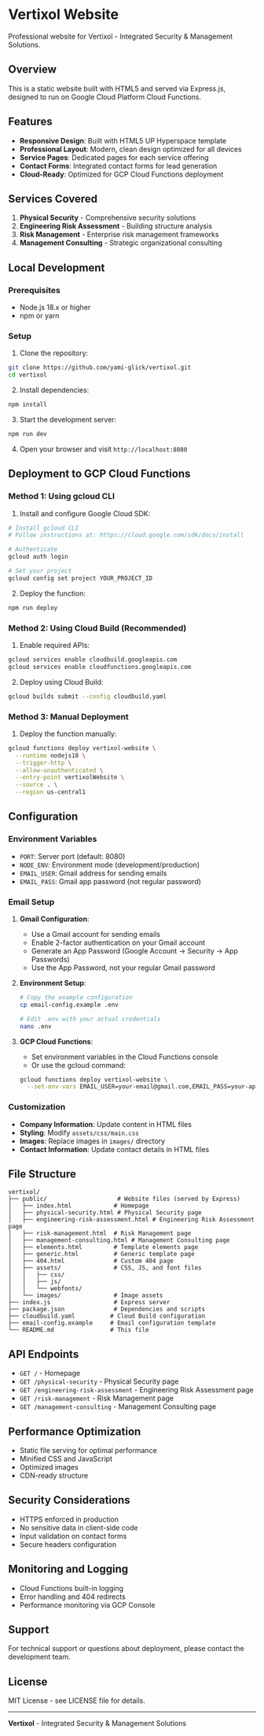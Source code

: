 # Vertixol Website

Professional website for Vertixol - Integrated Security & Management Solutions.

## Overview

This is a static website built with HTML5 and served via Express.js, designed to run on Google Cloud Platform Cloud Functions.

## Features

- **Responsive Design**: Built with HTML5 UP Hyperspace template
- **Professional Layout**: Modern, clean design optimized for all devices
- **Service Pages**: Dedicated pages for each service offering
- **Contact Forms**: Integrated contact forms for lead generation
- **Cloud-Ready**: Optimized for GCP Cloud Functions deployment

## Services Covered

1. **Physical Security** - Comprehensive security solutions
2. **Engineering Risk Assessment** - Building structure analysis
3. **Risk Management** - Enterprise risk management frameworks
4. **Management Consulting** - Strategic organizational consulting

## Local Development

### Prerequisites

- Node.js 18.x or higher
- npm or yarn

### Setup

1. Clone the repository:

```bash
git clone https://github.com/yami-glick/vertixol.git
cd vertixol
```

2. Install dependencies:

```bash
npm install
```

3. Start the development server:

```bash
npm run dev
```

4. Open your browser and visit `http://localhost:8080`

## Deployment to GCP Cloud Functions

### Method 1: Using gcloud CLI

1. Install and configure Google Cloud SDK:

```bash
# Install gcloud CLI
# Follow instructions at: https://cloud.google.com/sdk/docs/install

# Authenticate
gcloud auth login

# Set your project
gcloud config set project YOUR_PROJECT_ID
```

2. Deploy the function:

```bash
npm run deploy
```

### Method 2: Using Cloud Build (Recommended)

1. Enable required APIs:

```bash
gcloud services enable cloudbuild.googleapis.com
gcloud services enable cloudfunctions.googleapis.com
```

2. Deploy using Cloud Build:

```bash
gcloud builds submit --config cloudbuild.yaml
```

### Method 3: Manual Deployment

1. Deploy the function manually:

```bash
gcloud functions deploy vertixol-website \
  --runtime nodejs18 \
  --trigger-http \
  --allow-unauthenticated \
  --entry-point vertixolWebsite \
  --source . \
  --region us-central1
```

## Configuration

### Environment Variables

- `PORT`: Server port (default: 8080)
- `NODE_ENV`: Environment mode (development/production)
- `EMAIL_USER`: Gmail address for sending emails
- `EMAIL_PASS`: Gmail app password (not regular password)

### Email Setup

1. **Gmail Configuration**:

   - Use a Gmail account for sending emails
   - Enable 2-factor authentication on your Gmail account
   - Generate an App Password (Google Account → Security → App Passwords)
   - Use the App Password, not your regular Gmail password

2. **Environment Setup**:

   ```bash
   # Copy the example configuration
   cp email-config.example .env

   # Edit .env with your actual credentials
   nano .env
   ```

3. **GCP Cloud Functions**:
   - Set environment variables in the Cloud Functions console
   - Or use the gcloud command:
   ```bash
   gcloud functions deploy vertixol-website \
     --set-env-vars EMAIL_USER=your-email@gmail.com,EMAIL_PASS=your-app-password
   ```

### Customization

- **Company Information**: Update content in HTML files
- **Styling**: Modify `assets/css/main.css`
- **Images**: Replace images in `images/` directory
- **Contact Information**: Update contact details in HTML files

## File Structure

```
vertixol/
├── public/                    # Website files (served by Express)
│   ├── index.html            # Homepage
│   ├── physical-security.html # Physical Security page
│   ├── engineering-risk-assessment.html # Engineering Risk Assessment page
│   ├── risk-management.html  # Risk Management page
│   ├── management-consulting.html # Management Consulting page
│   ├── elements.html         # Template elements page
│   ├── generic.html          # Generic template page
│   ├── 404.html              # Custom 404 page
│   ├── assets/               # CSS, JS, and font files
│   │   ├── css/
│   │   ├── js/
│   │   └── webfonts/
│   └── images/               # Image assets
├── index.js                  # Express server
├── package.json              # Dependencies and scripts
├── cloudbuild.yaml          # Cloud Build configuration
├── email-config.example     # Email configuration template
└── README.md                # This file
```

## API Endpoints

- `GET /` - Homepage
- `GET /physical-security` - Physical Security page
- `GET /engineering-risk-assessment` - Engineering Risk Assessment page
- `GET /risk-management` - Risk Management page
- `GET /management-consulting` - Management Consulting page

## Performance Optimization

- Static file serving for optimal performance
- Minified CSS and JavaScript
- Optimized images
- CDN-ready structure

## Security Considerations

- HTTPS enforced in production
- No sensitive data in client-side code
- Input validation on contact forms
- Secure headers configuration

## Monitoring and Logging

- Cloud Functions built-in logging
- Error handling and 404 redirects
- Performance monitoring via GCP Console

## Support

For technical support or questions about deployment, please contact the development team.

## License

MIT License - see LICENSE file for details.

---

**Vertixol** - Integrated Security & Management Solutions
